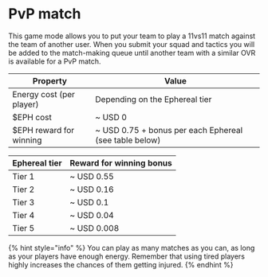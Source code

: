 # PvP match

This game mode allows you to put your team to play a 11vs11 match against the team of another user. When you submit your squad and tactics you will be added to the match-making queue until another team with a similar OVR is available for a PvP match.

| Property                 | Value                                                   |
| ------------------------ | ------------------------------------------------------- |
| Energy cost (per player) | Depending on the Ephereal tier                          |
| $EPH cost                | \~ USD 0                                                |
| $EPH reward for winning  | \~ USD 0.75 + bonus per each Ephereal (see table below) |

| Ephereal tier | Reward for winning bonus |
| ------------- | ------------------------ |
| Tier 1        | \~ USD 0.55              |
| Tier 2        | \~ USD 0.16              |
| Tier 3        | \~ USD 0.1               |
| Tier 4        | \~ USD 0.04              |
| Tier 5        | \~ USD 0.008             |

{% hint style="info" %}
You can play as many matches as you can, as long as your players have enough energy. Remember that using tired players highly increases the chances of them getting injured.
{% endhint %}
